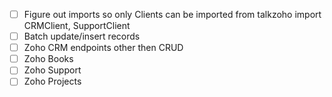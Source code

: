 - [ ] Figure out imports so only Clients can be imported from talkzoho import CRMClient, SupportClient
- [ ] Batch update/insert records
- [ ] Zoho CRM endpoints other then CRUD
- [ ] Zoho Books
- [ ] Zoho Support
- [ ] Zoho Projects
